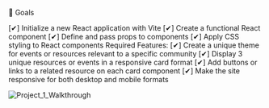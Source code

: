 🎯 Goals

[✔] Initialize a new React application with Vite
[✔] Create a functional React component
[✔] Define and pass props to components
[✔] Apply CSS styling to React components
Required Features:
[✔] Create a unique theme for events or resources relevant to a specific community
[✔] Display 3 unique resources or events in a responsive card format
[✔] Add buttons or links to a related resource on each card component
[✔] Make the site responsive for both desktop and mobile formats


![Project_1_Walkthrough](https://github.com/user-attachments/assets/63b97f84-2296-4a12-be7b-ae441c98f239)
